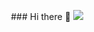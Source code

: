 
<p align="center">
  ### Hi there 👋
  <img src="https://discord.c99.nl/widget/theme-1/483918339358588929.png">
</p>

<!--
**astr0pet/astr0pet** is a ✨ _special_ ✨ repository because its `README.md` (this file) appears on your GitHub profile.

Here are some ideas to get you started:

- 🔭 I’m currently working on ...
- 🌱 I’m currently learning ...
- 👯 I’m looking to collaborate on ...
- 🤔 I’m looking for help with ...
- 💬 Ask me about ...
- 📫 How to reach me: ...
- 😄 Pronouns: ...
- ⚡ Fun fact: ...
-->
